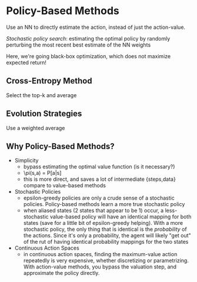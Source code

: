 # Policy-Based Methods

Use an NN to directly estimate the action, instead of just the action-value.

*Stochastic policy search*: estimating the optimal policy by randomly perturbing the most recent best estimate of the NN weights

Here, we're going black-box optimization, which does not maximize expected return!

## Cross-Entropy Method
Select the top-k and average

## Evolution Strategies
Use a weighted average

## Why Policy-Based Methods?
- Simplicity
    - bypass estimating the optimal value function (is it necessary?)
    - \pi(s,a) = P[a|s]
    - this is more direct, and saves a lot of intermediate {steps,data} compare to value-based methods
- Stochastic Policies
    - epsilon-greedy policies are only a crude sense of a stochastic policies. Policy-based methods learn a more true stochastic policy
    - when aliased states (2 states that appear to be 1) occur, a less-stochastic value-based policy will have an identical mapping for both states (save for a little bit of epsilon-greedy helping). With a more stochastic policy, the only thing that is identical is the _probability_ of the actions. Since it's only a probability, the agent will likely "get out" of the rut of having identical probability mappings for the two states
- Continuous Action Spaces
    - in continuous action spaces, finding the maximum-value action repeatedly is very expensive, whether discretizing or parametrizing. With action-value methods, you bypass the valuation step, and approximate the policy directly.
